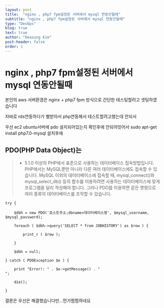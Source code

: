 ```yaml
---
layout: post
title:  "nginx , php7 fpm설정된 서버에서 mysql 연동안될때"
subtitle: "nginx , php7 fpm설정된 서버에서 mysql 연동안될때"
type: "DevOps"
blog: true
text: true
author: "Deasung Kim"
post-header: false
order: 1
---
```


# nginx , php7 fpm설정된 서버에서 mysql 연동안될때

본인의 aws 서버환경은 nginx + php7 fpm 방식으로 간단한 테스팅할려고 셋팅하였습니다

자바로 rds연동하다가 삘받아서 php연동해서 테스트할려고했는데 안되서

우선 ec2 ubuntu서버에 pdo 설치되어있는지 확인후에 안되어잇어서 sudo apt-get install php7.0-mysql 설치후에

## PDO(PHP Data Object)는

> - 5.1.0 이상의 PHP에서 표준으로 사용하는 데이터베이스 접속방법입니다. PHP에서는 MySQL뿐만 아니라 다른 여러 데이터베이스에도 접속할 수 있습니다. MySQL 이외의 데이터베이스에 접속할 때, mysql_connect()와 mysql_select_db() 등의 함수를 이용하려면 사용하는 데이터베이스에 맞게 프로그램을 달리 작성해야 합니다. 그러나 PDO를 이용하면 같은 명령으로 여러 종류의 데이터베이스를 조작할 수 있습니다.

```
try {

    $dbh = new PDO('호스트주소;dbname=데이터베이스명', $mysql_username, $mysql_password);

    foreach ( $dbh->query('SELECT * from JOBHISTORY') as $row ) {

        print_r ( $row );

    }

    $dbh = null;

} catch ( PDOException $e ) {

    print "Error!: " . $e->getMessage() . "
";

    die();

}
```

결론은 우선은 해결했습니다만...먼가찜찜하네요